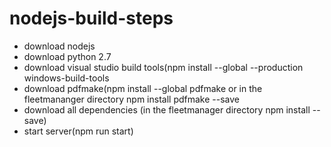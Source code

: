 # nodejs-build-steps
- download nodejs
- download python 2.7
- download visual studio build tools(npm install --global --production windows-build-tools
- download pdfmake(npm install --global pdfmake or in the fleetmananger directory npm install pdfmake --save
- download all dependencies (in the fleetmanager directory npm install --save)
- start server(npm run start)
